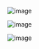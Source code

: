 ![image](https://github.com/user-attachments/assets/5f60c4ad-74f9-4fe5-a791-22d79637227f)

![image](https://github.com/user-attachments/assets/53ea5947-b3eb-4865-854f-437f63c2177d)

![image](https://github.com/user-attachments/assets/c6c161d4-3e99-49f1-af20-51567e76ecc2)
